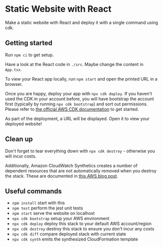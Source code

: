 # Static Website with React

Make a static website with React and deploy it with a single command using cdk.

## Getting started

Run `npm ci` to get setup.

Have a look at the React code in `./src`. Maybe change the content in `App.tsx`.

To view your React app locally, run `npm start` and open the printed URL in a browser.

Once you are happy, deploy your app with `npx cdk deploy`. If you haven't used the CDK in your account before, you will have bootstrap the account first (typically by running `npx cdk bootstrap`) and sort out permissions. Please refer to [the official AWS CDK documentation](https://docs.aws.amazon.com/cdk/latest/guide/home.html) to get started.

As part of the deployment, a URL will be displayed. Open it to view your deployed website!

## Clean up

Don't forget to tear everything down with `npx cdk destroy` - otherwise you will incur costs.

Additionally, Amazon CloudWatch Synthetics creates a number of dependent resources that are not automatically removed when you destroy the stack. These are documented in [this AWS blog post](https://aws.amazon.com/blogs/mt/delete-amazon-cloudwatch-synthetics-dependent-resources-when-you-delete-a-cloudformation-stack/).

## Useful commands

- `npm install` start with this
- `npm test` perform the jest unit tests
- `npm start` serve the website on localhost
- `npx cdk bootstrap` setup your AWS environment
- `npx cdk deploy` deploy this stack to your default AWS account/region
- `npx cdk destroy` destroy this stack to ensure you don't incur any costs
- `npx cdk diff` compare deployed stack with current state
- `npx cdk synth` emits the synthesized CloudFormation template
